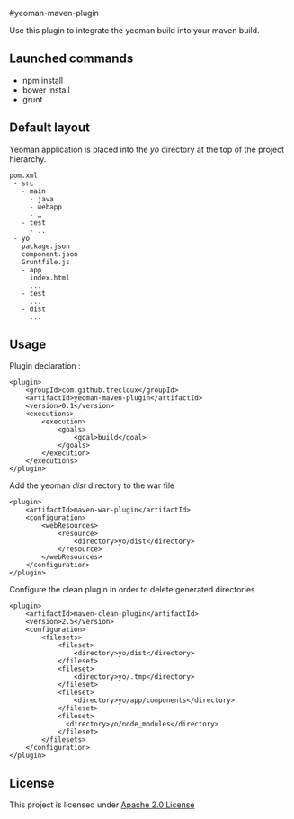 #yeoman-maven-plugin

Use this plugin to integrate the yeoman build into your maven build.

## Launched commands
* npm install
* bower install
* grunt

## Default layout
Yeoman application is placed into the *yo* directory at the top of the project hierarchy.

	pom.xml
	 - src
	   - main
	     - java
	     - webapp
	     - …
	   - test
	     - ..
	 - yo
	   package.json
	   component.json
	   Gruntfile.js
	   - app
	     index.html
	     ...
	   - test
	     ...
	   - dist
	     ...
## Usage
Plugin declaration :

	<plugin>	
   		<groupId>com.github.trecloux</groupId>
   	    <artifactId>yeoman-maven-plugin</artifactId>
   	    <version>0.1</version>
   	    <executions>
   	    	<execution>
   	        	<goals>
   	            	<goal>build</goal>
   	            </goals>
   	        </execution>
   	    </executions>
   	</plugin>

Add the yeoman *dist* directory to the war file

    <plugin>
        <artifactId>maven-war-plugin</artifactId>
        <configuration>
            <webResources>
                <resource>
                    <directory>yo/dist</directory>
                </resource>
            </webResources>
        </configuration>
    </plugin>

Configure the clean plugin in order to delete generated directories


    <plugin>
        <artifactId>maven-clean-plugin</artifactId>
        <version>2.5</version>
        <configuration>
            <filesets>
                <fileset>
                    <directory>yo/dist</directory>
                </fileset>
                <fileset>
                    <directory>yo/.tmp</directory>
                </fileset>
                <fileset>
                	<directory>yo/app/components</directory>
                </fileset>
                <fileset>
                  <directory>yo/node_modules</directory>
                </fileset>
            </filesets>
        </configuration>
    </plugin>
    
## License
This project is licensed under [Apache 2.0 License](http://www.apache.org/licenses/LICENSE-2.0.html)



	     
	     
	     


